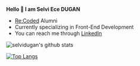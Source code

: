 **Hello 🙌 I am Selvi Ece DUGAN**

+ [Re:Coded](https://github.com/Recoded-Spark-Turkey-2022) Alumni
+ Currently specializing in Front-End Development
+ You can reach me  through [LinkedIn](https://www.linkedin.com/in/selvi-ece-d-a65b37165/)


![selvidugan's github stats](https://github-readme-stats.vercel.app/api?username=selvidugan&hide=contribs,prs)



[![Top Langs](https://github-readme-stats.vercel.app/api/top-langs/?username=selvidugan&layout=compact)](https://github.com/selvidugan/github-readme-stats)
